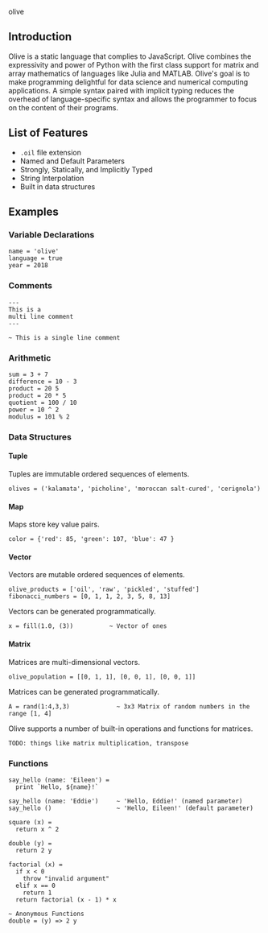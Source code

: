 olive

## Introduction
Olive is a static language that complies to JavaScript. Olive combines the expressivity and power of Python with the first class support for matrix and array mathematics of languages like Julia and MATLAB. Olive's goal is to make programming delightful for data science and numerical computing applications. A simple syntax paired with implicit typing reduces the overhead of language-specific syntax and allows the programmer to focus on the content of their programs.

## List of Features
- `.oil` file extension
- Named and Default Parameters
- Strongly, Statically, and Implicitly Typed
- String Interpolation
- Built in data structures

## Examples

### Variable Declarations

```
name = 'olive'
language = true
year = 2018
```

### Comments

```
---
This is a 
multi line comment
---

~ This is a single line comment
```

### Arithmetic

```
sum = 3 + 7
difference = 10 - 3
product = 20 5
product = 20 * 5
quotient = 100 / 10
power = 10 ^ 2
modulus = 101 % 2
```

### Data Structures

#### Tuple

Tuples are immutable ordered sequences of elements. 

```
olives = ('kalamata', 'picholine', 'moroccan salt-cured', 'cerignola')
```

#### Map

Maps store key value pairs.

```
color = {'red': 85, 'green': 107, 'blue': 47 }
```

#### Vector

Vectors are mutable ordered sequences of elements. 

```
olive_products = ['oil', 'raw', 'pickled', 'stuffed']
fibonacci_numbers = [0, 1, 1, 2, 3, 5, 8, 13]
```

Vectors can be generated programmatically.
```
x = fill(1.0, (3))          ~ Vector of ones

```

#### Matrix
Matrices are multi-dimensional vectors.

```
olive_population = [[0, 1, 1], [0, 0, 1], [0, 0, 1]]
```

Matrices can be generated programmatically.

```
A = rand(1:4,3,3)             ~ 3x3 Matrix of random numbers in the range [1, 4]
```

Olive supports a number of built-in operations and functions for matrices.

```
TODO: things like matrix multiplication, transpose
```

### Functions
```
say_hello (name: 'Eileen') =
  print `Hello, ${name}!`

say_hello (name: 'Eddie')     ~ 'Hello, Eddie!' (named parameter)
say_hello ()                  ~ 'Hello, Eileen!' (default parameter)

square (x) =
  return x ^ 2
 
double (y) =
  return 2 y
  
factorial (x) =
  if x < 0
    throw "invalid argument"
  elif x == 0
    return 1
  return factorial (x - 1) * x
  
~ Anonymous Functions
double = (y) => 2 y
```

